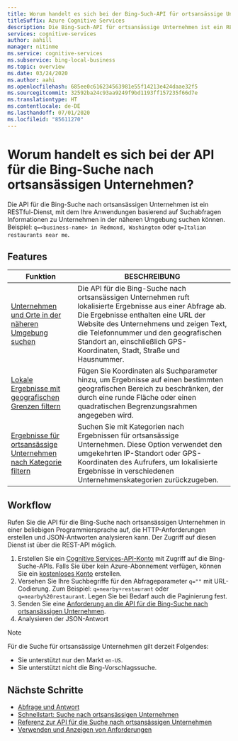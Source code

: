 ```yaml
---
title: Worum handelt es sich bei der Bing-Such-API für ortsansässige Unternehmen?
titleSuffix: Azure Cognitive Services
description: Die Bing-Such-API für ortsansässige Unternehmen ist ein RESTful-Dienst, mit dem Ihre Anwendungen basierend auf Suchabfragen Informationen zu Orten und Unternehmen in der näheren Umgebung suchen können.
services: cognitive-services
author: aahill
manager: nitinme
ms.service: cognitive-services
ms.subservice: bing-local-business
ms.topic: overview
ms.date: 03/24/2020
ms.author: aahi
ms.openlocfilehash: 685ee0c616234563981e55f14213e424daae32f5
ms.sourcegitcommit: 32592ba24c93aa9249f9bd1193ff157235f66d7e
ms.translationtype: HT
ms.contentlocale: de-DE
ms.lasthandoff: 07/01/2020
ms.locfileid: "85611270"
---
```

# <a name="what-is-bing-local-business-search"></a>Worum handelt es sich bei der API für die Bing-Suche nach ortsansässigen Unternehmen?
Die API für die Bing-Suche nach ortsansässigen Unternehmen ist ein RESTful-Dienst, mit dem Ihre Anwendungen basierend auf Suchabfragen Informationen zu Unternehmen in der näheren Umgebung suchen können. Beispiel: `q=<business-name> in Redmond, Washington` oder `q=Italian restaurants near me`. 

## <a name="features"></a>Features
| Funktion | BESCHREIBUNG |  
| -- | -- | 
| [Unternehmen und Orte in der näheren Umgebung suchen](quickstarts/local-quickstart.md) | Die API für die Bing-Suche nach ortsansässigen Unternehmen ruft lokalisierte Ergebnisse aus einer Abfrage ab. Die Ergebnisse enthalten eine URL der Website des Unternehmens und zeigen Text, die Telefonnummer und den geografischen Standort an, einschließlich GPS-Koordinaten, Stadt, Straße und Hausnummer. |  
| [Lokale Ergebnisse mit geografischen Grenzen filtern](specify-geographic-search.md) | Fügen Sie Koordinaten als Suchparameter hinzu, um Ergebnisse auf einen bestimmten geografischen Bereich zu beschränken, der durch eine runde Fläche oder einen quadratischen Begrenzungsrahmen angegeben wird. | 
| [Ergebnisse für ortsansässige Unternehmen nach Kategorie filtern](local-categories.md) | Suchen Sie mit Kategorien nach Ergebnissen für ortsansässige Unternehmen. Diese Option verwendet den umgekehrten IP-Standort oder GPS-Koordinaten des Aufrufers, um lokalisierte Ergebnisse in verschiedenen Unternehmenskategorien zurückzugeben.|

## <a name="workflow"></a>Workflow
Rufen Sie die API für die Bing-Suche nach ortsansässigen Unternehmen in einer beliebigen Programmiersprache auf, die HTTP-Anforderungen erstellen und JSON-Antworten analysieren kann. Der Zugriff auf diesen Dienst ist über die REST-API möglich.
 
1. Erstellen Sie ein [Cognitive Services-API-Konto](https://docs.microsoft.com/azure/cognitive-services/cognitive-services-apis-create-account) mit Zugriff auf die Bing-Suche-APIs. Falls Sie über kein Azure-Abonnement verfügen, können Sie ein [kostenloses Konto](https://azure.microsoft.com/free/cognitive-services/) erstellen.   
2. Versehen Sie Ihre Suchbegriffe für den Abfrageparameter `q=""` mit URL-Codierung. Zum Beispiel: `q=nearby+restaurant` oder `q=nearby%20restaurant`. Legen Sie bei Bedarf auch die Paginierung fest. 
3. Senden Sie eine [Anforderung an die API für die Bing-Suche nach ortsansässigen Unternehmen](quickstarts/local-quickstart.md). 
4. Analysieren der JSON-Antwort 

> [!NOTE]
> Für die Suche für ortsansässige Unternehmen gilt derzeit Folgendes: 
> * Sie unterstützt nur den Markt `en-US`. 
> * Sie unterstützt nicht die Bing-Vorschlagssuche. 

## <a name="next-steps"></a>Nächste Schritte
- [Abfrage und Antwort](local-search-query-response.md)
- [Schnellstart: Suche nach ortsansässigen Unternehmen](quickstarts/local-quickstart.md)
- [Referenz zur API für die Suche nach ortsansässigen Unternehmen](local-search-reference.md)
- [Verwenden und Anzeigen von Anforderungen](use-display-requirements.md)
